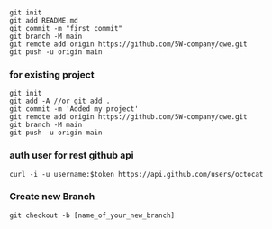 ###
```shell
git init
git add README.md
git commit -m "first commit"
git branch -M main
git remote add origin https://github.com/5W-company/qwe.git
git push -u origin main
```
### for existing project
```shell
git init
git add -A //or git add . 
git commit -m 'Added my project'
git remote add origin https://github.com/5W-company/qwe.git
git branch -M main
git push -u origin main
```
### auth user for rest github api
```shell
curl -i -u username:$token https://api.github.com/users/octocat
```
### Create new Branch
```shell
git checkout -b [name_of_your_new_branch]
```
